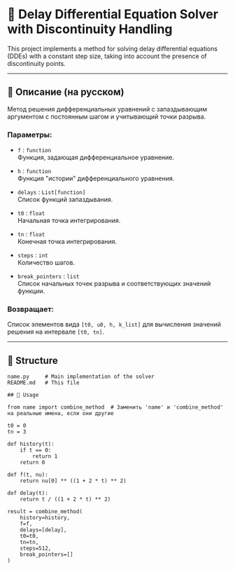 # 🧮 Delay Differential Equation Solver with Discontinuity Handling

This project implements a method for solving delay differential equations (DDEs) with a constant step size, taking into account the presence of discontinuity points.

---

## 📌 Описание (на русском)

Метод решения дифференциальных уравнений с запаздывающим аргументом с постоянным шагом и учитывающий точки разрыва.

### Параметры:

- `f` : `function`  
  Функция, задающая дифференциальное уравнение.

- `h` : `function`  
  Функция "истории" дифференциального уравнения.

- `delays` : `List[function]`  
  Список функций запаздывания.

- `t0` : `float`  
  Начальная точка интегрирования.

- `tn` : `float`  
  Конечная точка интегрирования.

- `steps` : `int`  
  Количество шагов.

- `break_pointers` : `list`  
  Список начальных точек разрыва и соответствующих значений функции.

### Возвращает:
Список элементов вида `[t0, u0, h, k_list]` для вычисления значений решения на интервале `[t0, tn]`.

---

## 📁 Structure

```text
name.py     # Main implementation of the solver  
README.md   # This file

## 🚀 Usage

from name import combine_method  # Заменить 'name' и 'combine_method' на реальные имена, если они другие

t0 = 0
tn = 3

def history(t):
    if t == 0:
        return 1
    return 0

def f(t, nu):
    return nu[0] ** ((1 + 2 * t) ** 2)

def delay(t):
    return t / ((1 + 2 * t) ** 2)

result = combine_method(
    history=history,
    f=f,
    delays=[delay],
    t0=t0,
    tn=tn,
    steps=512,
    break_pointers=[]
)
